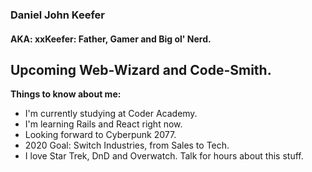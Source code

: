 ### Daniel John Keefer

#### AKA: xxKeefer: Father, Gamer and Big ol' Nerd.

## Upcoming Web-Wizard and Code-Smith.

**Things to know about me:**
- I'm currently studying at Coder Academy.
- I'm learning Rails and React right now.
- Looking forward to Cyberpunk 2077.
- 2020 Goal: Switch Industries, from Sales to Tech.
- I love Star Trek, DnD and Overwatch. Talk for hours about this stuff.

